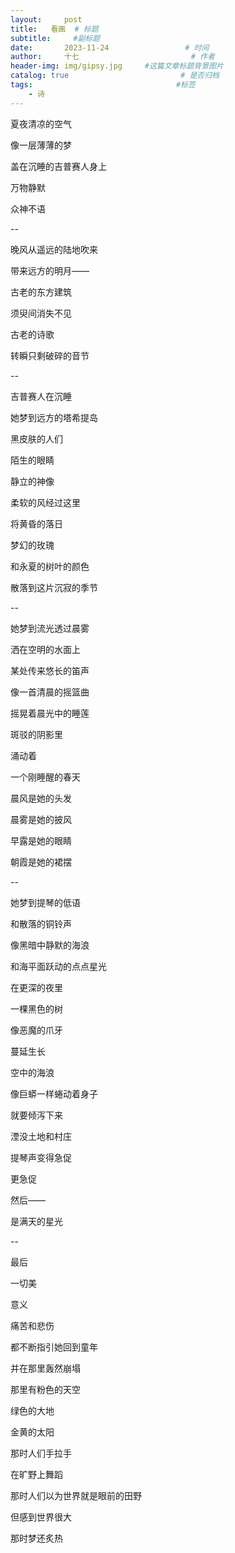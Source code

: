 ```yaml
---
layout:     post                       
title:   看画  # 标题
subtitle:     #副标题
date:       2023-11-24                 # 时间
author:     十七                         # 作者
header-img: img/gipsy.jpg     #这篇文章标题背景图片
catalog: true                         # 是否归档
tags:                                #标签
    - 诗
---
```


夏夜清凉的空气

像一层薄薄的梦

盖在沉睡的吉普赛人身上

万物静默

众神不语

--

晚风从遥远的陆地吹来

带来远方的明月——

古老的东方建筑

须臾间消失不见

古老的诗歌

转瞬只剩破碎的音节

--

吉普赛人在沉睡

她梦到远方的塔希提岛

黑皮肤的人们

陌生的眼睛

静立的神像

柔软的风经过这里

将黄昏的落日

梦幻的玫瑰

和永夏的树叶的颜色

散落到这片沉寂的季节

--

她梦到流光透过晨雾

洒在空明的水面上

某处传来悠长的笛声

像一首清晨的摇篮曲

摇晃着晨光中的睡莲

斑驳的阴影里

涌动着

一个刚睡醒的春天

晨风是她的头发

晨雾是她的披风

早露是她的眼睛

朝霞是她的裙摆

--

她梦到提琴的低语

和散落的铜铃声

像黑暗中静默的海浪

和海平面跃动的点点星光

在更深的夜里

一棵黑色的树

像恶魔的爪牙

蔓延生长

空中的海浪

像巨蟒一样蜷动着身子

就要倾泻下来

湮没土地和村庄

提琴声变得急促

更急促

然后——

是满天的星光

--

最后

一切美

意义

痛苦和悲伤

都不断指引她回到童年

并在那里轰然崩塌

那里有粉色的天空

绿色的大地

金黄的太阳

那时人们手拉手

在旷野上舞蹈

那时人们以为世界就是眼前的田野

但感到世界很大

那时梦还炙热

